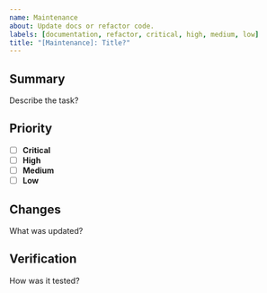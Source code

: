 ```yaml
---
name: Maintenance
about: Update docs or refactor code.
labels: [documentation, refactor, critical, high, medium, low]
title: "[Maintenance]: Title?"
---
```


## Summary

Describe the task?

## Priority

- [ ] **Critical**
- [ ] **High**
- [ ] **Medium**
- [ ] **Low**

## Changes

What was updated?

## Verification

How was it tested?
